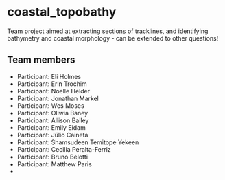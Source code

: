 # coastal_topobathy

Team project aimed at extracting sections of tracklines, and identifying bathymetry and coastal morphology - can be extended to other questions!

## Team members

* Participant: Eli Holmes
* Participant: Erin Trochim
* Participant: Noelle Helder
* Participant: Jonathan Markel
* Participant: Wes Moses
* Participant: Oliwia Baney
* Participant: Allison Bailey
* Participant: Emily Eidam
* Participant: Júlio Caineta
* Participant: Shamsudeen Temitope Yekeen
* Participant: Cecilia Peralta-Ferriz
* Participant: Bruno Belotti
* Participant: Matthew Paris
* 

